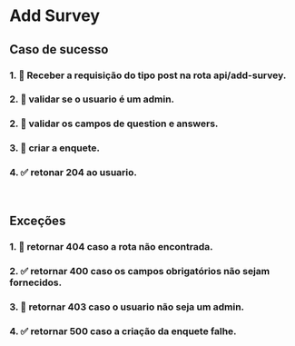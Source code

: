 # Add Survey


##  Caso de sucesso


### 1. 🚫 Receber a requisição do tipo post na rota api/add-survey.
### 2. 🚫 validar se o usuario é um admin.
### 2. 🚫 validar os campos de question e answers.
### 3. 🚫 criar a enquete.
### 4. ✅ retonar 204 ao usuario.

<br/>

## Exceções


### 1. 🚫 retornar 404 caso a rota não encontrada.
### 2. ✅ retornar 400 caso os campos obrigatórios não sejam fornecidos. 
### 3. 🚫 retornar 403 caso o usuario não seja um admin.
### 4. ✅ retornar 500 caso a criação da enquete falhe.